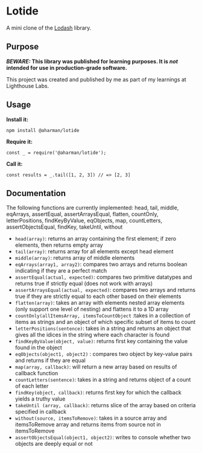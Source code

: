 # Lotide

A mini clone of the [Lodash](https://lodash.com) library.

## Purpose

**_BEWARE:_ This library was published for learning purposes. It is _not_ intended for use in production-grade software.**

This project was created and published by me as part of my learnings at Lighthouse Labs. 

## Usage

**Install it:**

`npm install @aharman/lotide`

**Require it:**

`const _ = require('@aharman/lotide');`

**Call it:**

`const results = _.tail([1, 2, 3]) // => [2, 3]`

## Documentation

The following functions are currently implemented:
head,
  tail,
  middle,
  eqArrays,
  assertEqual,
  assertArraysEqual,
  flatten,
  countOnly,
  letterPositions,
  findKeyByValue,
  eqObjects,
  map,
  countLetters,
  assertObjectsEqual,
  findKey,
  takeUntil,
  without

* `head(array)`: returns an array containing the first element; if zero elements, then returns empty array
* `tail(array)`: returns array for all elements except head element
* `middle(array)`: returns array of middle elements
* `eqArrays(array1, array2)`: compares two arrays and returns boolean indicating if they are a perfect match
* `assertEqual(actual, expected)`: compares two primitive datatypes and returns true if strictly equal (does not work with arrays)
* `assertArraysEqual(actual, expected)`: compares two arrays and returns true if they are strictly equal to each other based on their elements 
* `flatten(array)`: takes an array with elements nested array elements (only support one level of nesting) and flattens it to a 1D array
* `countOnly(allItemsArray, itemsToCountObject` :takes in a collection of items as strings and an object of which specific subset of items to count
* `letterPositions(sentence)`: takes in a string and returns an object that gives all the idices in the string where each character is found
* `findKeyByValue(object, value)`: returns first key containing the value found in the object
* `eqObjects(object1, object2)` : compares two object by key-value pairs and returns if they are equal
* `map(array, callback)`: will return a new array based on results of callback function
* `countLetters(sentence)`: takes in a string and returns object of a count of each letter
* `findKey(object, callback)`: returns first key for which the callback yields a truthy value
* `takeUntil (array, callback)`: returns slice of the array based on criteria specified in callback
* `without(source, itemsToRemove)`: takes in a source array and itemsToRemove array and returns items from source not in itemsToRemove
* `assertObjectsEqual(object1, object2)`: writes to console whether two objects are deeply equal or not

